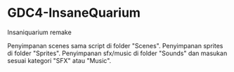 # GDC4-InsaneQuarium
Insaniquarium remake 

Penyimpanan scenes sama script di folder "Scenes".
Penyimpanan sprites di folder "Sprites".
Penyimpanan sfx/music di folder "Sounds" dan masukan sesuai kategori "SFX" atau "Music".
